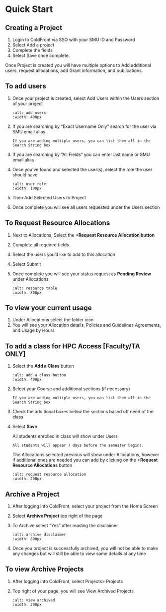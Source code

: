 # Quick Start

## Creating a Project

1. Login to ColdFront via SSO with your SMU ID and Password 
2. Select Add a project 
3. Complete the fields  
4. Select Save once complete.

Once Project is created you will have multiple options to Add additional users, request allocations, add Grant information, and publications.

## To add users

1. Once your project is created, select Add Users within the Users section of your project

    ```{image} ../images/CF/quick_start/add_users.png
    :alt: add users
    :width: 400px
    ```

2. If you are searching by “Exact Username Only” search for the user via SMU email alias

    ```{note}
    If you are adding multiple users, you can list them all in the Search String box
    ```

3. If you are searching by “All Fields” you can enter last name or SMU email alias

4. Once you’ve found and selected the user(s), select the role the user should have

    ```{image} ../images/CF/quick_start/user_role.png
    :alt: user role
    :width: 100px
    ```

5. Then Add Selected Users to Project
6. Once complete you will see all users requested under the Users section

## To Request Resource Allocations

1.	Next to Allocations, Select the **+Request Resource Allocation button**
2.	Complete all required fields
3.	Select the users you’d like to add to this allocation
4.	Select Submit
5.	Once complete you will see your status request as **Pending Review** under Allocations

    ```{image} ../images/CF/quick_start/resource_table.png
    :alt: resource table
    :width: 800px
    ```

## To view your current usage

1.	Under Allocations select the folder icon
2.	You will see your Allocation details, Policies and Guidelines Agreements, and Usage by Hours

## To add a class for HPC Access [Faculty/TA ONLY]

1.	Select the **Add a Class** button

    ```{image} ../images/CF/quick_start/add_class.png
    :alt: add a class button
    :width: 400px
    ```

2.	Select your Course and additional sections (if necessary)

    ```{note}
    If you are adding multiple users, you can list them all in the Search String box
    ```

3. Check the additional boxes below the sections based off need of the class

4. Select **Save**

    All students enrolled in class will show under Users

    ```{note}
    All students will appear 7 days before the semester begins.
    ```

    The Allocations selected previous will show under Allocations, however if additional ones are needed you can add by clicking on the **+Request Resource Allocations** button

    ```{image} ../images/CF/quick_start/request_resource_allocation.png
    :alt: request resource allocation
    :width: 200px
    ```

## Archive a Project

1.	After logging into ColdFront, select your project from the Home Screen
2.	Select **Archive Project** top right of the page
3.	To Archive select “Yes” after reading the disclaimer

    ```{image} ../images/CF/quick_start/archive_disclaimer.png
    :alt: archive disclaimer
    :width: 800px
    ```

4. Once you project is successfully archived, you will not be able to make any changes but will still be able to view some details at any time

## To view Archive Projects

1.	After logging into ColdFront, select Projects> Projects
2.	Top right of your page, you will see View Archived Projects

    ```{image} ../images/CF/quick_start/view_archived.png
    :alt: view archived
    :width: 200px
    ```